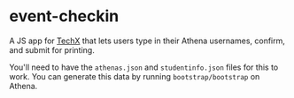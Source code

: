 event-checkin
=============

A JS app for [TechX][1] that lets users type in their Athena usernames,
confirm, and submit for printing.

You'll need to have the `athenas.json` and `studentinfo.json` files for this to work. You can generate this data by running `bootstrap/bootstrap` on Athena.

[1]: http://techx.mit.edu/
